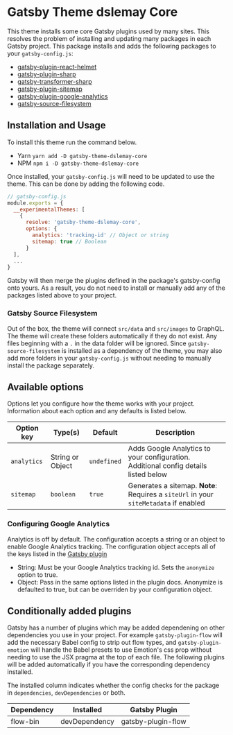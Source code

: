 # Gatsby Theme dslemay Core

This theme installs some core Gatsby plugins used by many sites. This resolves the problem of installing and updating many packages in each Gatsby project. This package installs and adds the following packages to your `gatsby-config.js`:

- [gatsby-plugin-react-helmet](https://www.gatsbyjs.org/packages/gatsby-plugin-react-helmet)
- [gatsby-plugin-sharp](https://www.gatsbyjs.org/packages/gatsby-plugin-sharp/)
- [gatsby-transformer-sharp](https://www.gatsbyjs.org/packages/gatsby-transformer-sharp/)
- [gatsby-plugin-sitemap](https://www.gatsbyjs.org/packages/gatsby-plugin-sitemap/)
- [gatsby-plugin-google-analytics](https://www.gatsbyjs.org/packages/gatsby-plugin-google-analytics/)
- [gatsby-source-filesystem](https://www.gatsbyjs.org/packages/gatsby-source-filesystem/)

## Installation and Usage

To install this theme run the command below.

- Yarn `yarn add -D gatsby-theme-dslemay-core`
- NPM `npm i -D gatsby-theme-dslemay-core`

Once installed, your `gatsby-config.js` will need to be updated to use the theme. This can be done by adding the following code.

```javascript
// gatsby-config.js
module.exports = {
  __experimentalThemes: [
    {
      resolve: 'gatsby-theme-dslemay-core',
      options: {
        analytics: 'tracking-id' // Object or string
        sitemap: true // Boolean
      }
  ],
  ...
}
```

Gatsby will then merge the plugins defined in the package's gatsby-config onto yours. As a result, you do not need to install or manually add any of the packages listed above to your project.

### Gatsby Source Filesystem

Out of the box, the theme will connect `src/data` and `src/images` to GraphQL. The theme will create these folders automatically if they do not exist. Any files beginning with a `.` in the data folder will be ignored. Since `gatsby-source-filesystem` is installed as a dependency of the theme, you may also add more folders in your `gatsby-config.js` without needing to manually install the package separately.

## Available options

Options let you configure how the theme works with your project. Information about each option and any defaults is listed below.

| Option key  | Type(s)          | Default     | Description                                                                           |
| ----------- | ---------------- | ----------- | ------------------------------------------------------------------------------------- |
| `analytics` | String or Object | `undefined` | Adds Google Analytics to your configuration. Additional config details listed below   |
| `sitemap`   | `boolean`        | `true`      | Generates a sitemap. **Note**: Requires a `siteUrl` in your `siteMetadata` if enabled |

### Configuring Google Analytics

Analytics is off by default. The configuration accepts a string or an object to enable Google Analytics tracking. The configuration object accepts all of the keys listed in the [Gatsby plugin](https://www.gatsbyjs.org/packages/gatsby-plugin-google-analytics/)

- String: Must be your Google Analytics tracking id. Sets the `anonymize` option to true.
- Object: Pass in the same options listed in the plugin docs. Anonymize is defaulted to true, but can be overriden by your configuration object.

## Conditionally added plugins

Gatsby has a number of plugins which may be added dependening on other dependencies you use in your project. For example `gatsby-plugin-flow` will add the necessary Babel config to strip out flow types, and `gatsby-plugin-emotion` will handle the Babel presets to use Emotion's css prop without needing to use the JSX pragma at the top of each file. The following plugins will be added automatically if you have the corresponding dependency installed.

The installed column indicates whether the config checks for the package in `dependencies`, `devDependencies` or both.

| Dependency | Installed     | Gatsby Plugin      |
| ---------- | ------------- | ------------------ |
| flow-bin   | devDependency | gatsby-plugin-flow |
